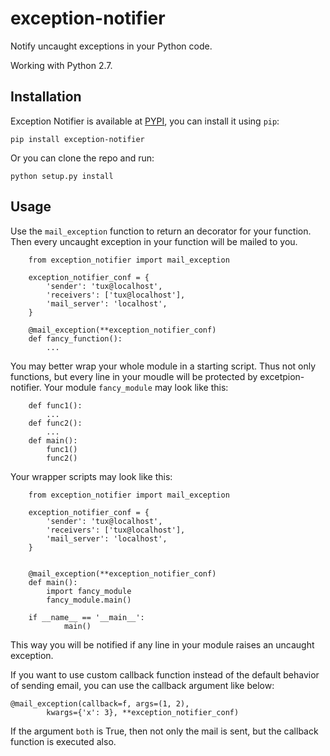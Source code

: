 # exception-notifier

Notify uncaught exceptions in your Python code.

Working with Python 2.7.

## Installation

Exception Notifier is available at
[PYPI](https://pypi.python.org/pypi/exception-notifier),
you can install it using `pip`:

    pip install exception-notifier

Or you can clone the repo and run:

    python setup.py install

## Usage

Use the `mail_exception` function to return an decorator for your function.
Then every uncaught exception in your function will be mailed to you.

        from exception_notifier import mail_exception
        
        exception_notifier_conf = {
            'sender': 'tux@localhost',
            'receivers': ['tux@localhost'],
            'mail_server': 'localhost',
        }
        
        @mail_exception(**exception_notifier_conf)
        def fancy_function():
            ...

You may better wrap your whole module in a starting script. Thus not only
functions, but every line in your moudle will be protected by
excetpion-notifier. Your module `fancy_module` may look like this:

        def func1():
            ...
        def func2():
            ...
        def main():
            func1()
            func2()

Your wrapper scripts may look like this:

        from exception_notifier import mail_exception
        
        exception_notifier_conf = {
            'sender': 'tux@localhost',
            'receivers': ['tux@localhost'],
            'mail_server': 'localhost',
        }
        
        
        @mail_exception(**exception_notifier_conf)
        def main():
            import fancy_module
            fancy_module.main()
        
        if __name__ == '__main__':
                main()

This way you will be notified if any line in your module raises an uncaught
exception.

If you want to use custom callback function instead of the default behavior
of sending email, you can use the callback argument like below:

    @mail_exception(callback=f, args=(1, 2),
            kwargs={'x': 3}, **exception_notifier_conf)

If the argument `both` is True, then not only the mail is sent, but the
callback function is executed also.
